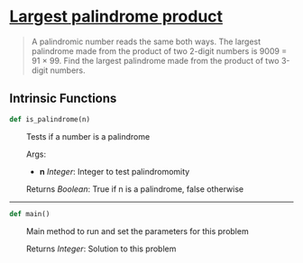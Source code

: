 <h1><a href="https://projecteuler.net/problem=4" class="title-custom-link">Largest palindrome product</a></h1>

> A palindromic number reads the same both ways. The largest palindrome made from the product of two 2-digit numbers is 9009 = 91 × 99.
> Find the largest palindrome made from the product of two 3-digit numbers.

<h2>Intrinsic Functions</h2>

```python
def is_palindrome(n)
```

<div markdown="1" style="margin-left: 30px;">

Tests if a number is a palindrome

</div>

<div markdown="1" style="margin-left: 30px;">

Args:

</div>

<div markdown="1" style="margin-left: 30px;">

* **n** *Integer*: Integer to test palindromomity

</div>

<div markdown="1" style="margin-left: 30px;">

Returns *Boolean*: True if n is a palindrome, false otherwise

</div>

------

```python
def main()
```

<div markdown="1" style="margin-left: 30px;">

Main method to run and set the parameters for this problem

</div>

<div markdown="1" style="margin-left: 30px;">

Returns *Integer*: Solution to this problem

</div>
